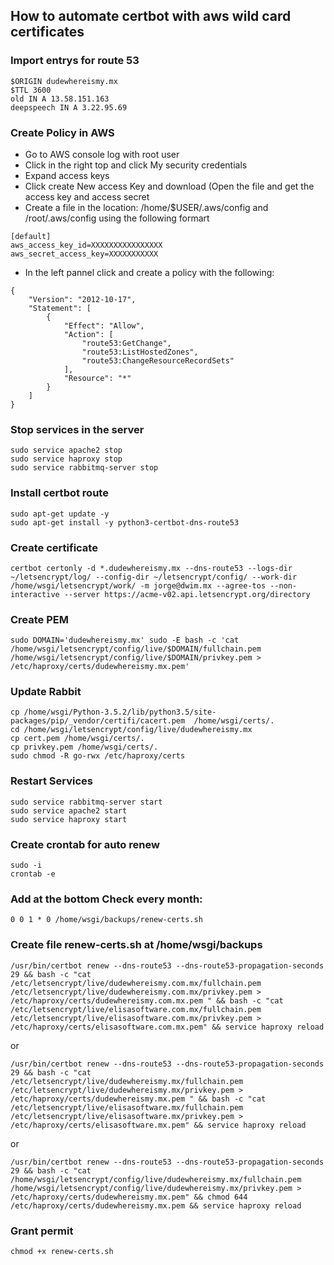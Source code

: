 ## How to automate certbot with aws wild card certificates


### Import entrys for route 53
```
$ORIGIN dudewhereismy.mx
$TTL 3600   
old IN A 13.58.151.163
deepspeech IN A 3.22.95.69
```
### Create Policy in AWS

* Go to AWS console log with root user 
* Click in the right top and click My security credentials
* Expand access keys
* Click create New access Key and download (Open the file and get the access key and access secret
* Create a file in the location: /home/$USER/.aws/config and /root/.aws/config using the following formart
```
[default]
aws_access_key_id=XXXXXXXXXXXXXXXX
aws_secret_access_key=XXXXXXXXXXX
```
* In the left pannel click and create a policy with the following:

```
{
    "Version": "2012-10-17",
    "Statement": [
        {
            "Effect": "Allow",
            "Action": [
                "route53:GetChange",
                "route53:ListHostedZones",
                "route53:ChangeResourceRecordSets"
            ],
            "Resource": "*"
        }
    ]
}
```


### Stop services in the server
```
sudo service apache2 stop
sudo service haproxy stop
sudo service rabbitmq-server stop
```

### Install certbot route
```
sudo apt-get update -y
sudo apt-get install -y python3-certbot-dns-route53
```

### Create certificate

```
certbot certonly -d *.dudewhereismy.mx --dns-route53 --logs-dir ~/letsencrypt/log/ --config-dir ~/letsencrypt/config/ --work-dir /home/wsgi/letsencrypt/work/ -m jorge@dwim.mx --agree-tos --non-interactive --server https://acme-v02.api.letsencrypt.org/directory
```
### Create PEM
```
sudo DOMAIN='dudewhereismy.mx' sudo -E bash -c 'cat /home/wsgi/letsencrypt/config/live/$DOMAIN/fullchain.pem /home/wsgi/letsencrypt/config/live/$DOMAIN/privkey.pem > /etc/haproxy/certs/dudewhereismy.mx.pem'
```
### Update Rabbit 
```
cp /home/wsgi/Python-3.5.2/lib/python3.5/site-packages/pip/_vendor/certifi/cacert.pem  /home/wsgi/certs/.
cd /home/wsgi/letsencrypt/config/live/dudewhereismy.mx
cp cert.pem /home/wsgi/certs/.
cp privkey.pem /home/wsgi/certs/.
sudo chmod -R go-rwx /etc/haproxy/certs
```
### Restart Services
```
sudo service rabbitmq-server start
sudo service apache2 start
sudo service haproxy start
```
### Create crontab for auto renew

```
sudo -i
crontab -e
```
### Add at the bottom Check every month:
```
0 0 1 * 0 /home/wsgi/backups/renew-certs.sh
```

### Create file renew-certs.sh at /home/wsgi/backups
```
/usr/bin/certbot renew --dns-route53 --dns-route53-propagation-seconds 29 && bash -c "cat /etc/letsencrypt/live/dudewhereismy.com.mx/fullchain.pem /etc/letsencrypt/live/dudewhereismy.com.mx/privkey.pem > /etc/haproxy/certs/dudewhereismy.com.mx.pem " && bash -c "cat /etc/letsencrypt/live/elisasoftware.com.mx/fullchain.pem /etc/letsencrypt/live/elisasoftware.com.mx/privkey.pem > /etc/haproxy/certs/elisasoftware.com.mx.pem" && service haproxy reload
```
or 
```
/usr/bin/certbot renew --dns-route53 --dns-route53-propagation-seconds 29 && bash -c "cat /etc/letsencrypt/live/dudewhereismy.mx/fullchain.pem /etc/letsencrypt/live/dudewhereismy.mx/privkey.pem > /etc/haproxy/certs/dudewhereismy.mx.pem " && bash -c "cat /etc/letsencrypt/live/elisasoftware.mx/fullchain.pem /etc/letsencrypt/live/elisasoftware.mx/privkey.pem > /etc/haproxy/certs/elisasoftware.mx.pem" && service haproxy reload
```
or 
```
/usr/bin/certbot renew --dns-route53 --dns-route53-propagation-seconds 29 && bash -c "cat /home/wsgi/letsencrypt/config/live/dudewhereismy.mx/fullchain.pem /home/wsgi/letsencrypt/config/live/dudewhereismy.mx/privkey.pem > /etc/haproxy/certs/dudewhereismy.mx.pem" && chmod 644 /etc/haproxy/certs/dudewhereismy.mx.pem && service haproxy reload
```
### Grant permit
```
chmod +x renew-certs.sh 
```
